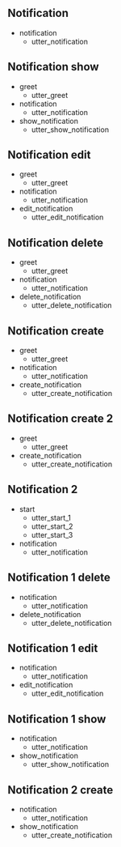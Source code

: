## Notification
* notification
    - utter_notification

## Notification show
* greet
    - utter_greet
* notification
    - utter_notification
* show_notification
    - utter_show_notification

## Notification edit
* greet
    - utter_greet
* notification
    - utter_notification
* edit_notification
    - utter_edit_notification

## Notification delete
* greet
    - utter_greet
* notification
    - utter_notification
* delete_notification
    - utter_delete_notification

## Notification create
* greet
    - utter_greet
* notification
    - utter_notification
* create_notification
    - utter_create_notification


## Notification create 2
* greet
    - utter_greet
* create_notification
    - utter_create_notification

## Notification 2
* start
    - utter_start_1
    - utter_start_2
    - utter_start_3
* notification
    - utter_notification

## Notification 1 delete
* notification
    - utter_notification
* delete_notification
    - utter_delete_notification

## Notification 1 edit
* notification
    - utter_notification
* edit_notification
    - utter_edit_notification

## Notification 1 show
* notification
    - utter_notification
* show_notification
    - utter_show_notification

## Notification 2 create
* notification
    - utter_notification
* show_notification
    - utter_create_notification
